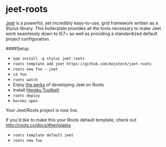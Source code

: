 jeet-roots
==========

[Jeet](https://github.com/mojotech/jeet) is a powerful, yet incredibly easy-to-use, grid framework written as a Stylus library. This boilerplate provides all the tools necessary to make Jeet work seamlessly down to IE7+ as well as providing a standardized default project configuration.

####Setup

- `npm install -g stylus jeet roots`
- `roots template add jeet https://github.com/mojotech/jeet-roots`
- `roots new foo --jeet`
- `cd foo`
- `roots watch`
- Enjoy [the perks](http://roots.cx/docs/#languages) of developing Jeet on Roots
- Install [Heroku Toolbelt](https://toolbelt.heroku.com/)
- `roots deploy`
- `heroku open`

Your Jeet/Roots project is now live.

If you'd like to make this your Roots default template, check out http://roots.cx/docs/#templates

- `roots template default jeet`
- `roots new foo`
